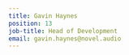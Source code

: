 ```yaml
---
title: Gavin Haynes
position: 13
job-title: Head of Development
email: gavin.haynes@novel.audio
---
```


